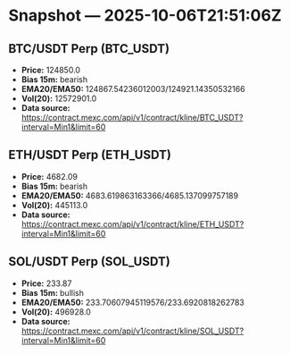# Snapshot — 2025-10-06T21:51:06Z

## BTC/USDT Perp (BTC_USDT)
- **Price:** 124850.0
- **Bias 15m:** bearish
- **EMA20/EMA50:** 124867.54236012003/124921.14350532166
- **Vol(20):** 12572901.0
- **Data source:** https://contract.mexc.com/api/v1/contract/kline/BTC_USDT?interval=Min1&limit=60

## ETH/USDT Perp (ETH_USDT)
- **Price:** 4682.09
- **Bias 15m:** bearish
- **EMA20/EMA50:** 4683.619863163366/4685.137099757189
- **Vol(20):** 445113.0
- **Data source:** https://contract.mexc.com/api/v1/contract/kline/ETH_USDT?interval=Min1&limit=60

## SOL/USDT Perp (SOL_USDT)
- **Price:** 233.87
- **Bias 15m:** bullish
- **EMA20/EMA50:** 233.70607945119576/233.6920818262783
- **Vol(20):** 496928.0
- **Data source:** https://contract.mexc.com/api/v1/contract/kline/SOL_USDT?interval=Min1&limit=60
